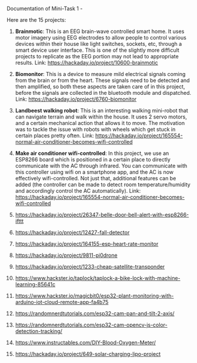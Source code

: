 Documentation of Mini-Task 1 -

Here are the 15 projects:

1. **Brainmotic**: 
This is an EEG brain-wave controlled smart home. It uses motor imagery using EEG electrodes to allow people to control various devices within their house like light switches, sockets, etc, through a smart device user interface. This is one of the slightly more difficult projects to replicate as the EEG portion may not lead to appropriate results. Link: https://hackaday.io/project/10600-brainmotic

2. **Biomonitor**: 
This is a device to measure mild electrical signals coming from the brain or from the heart. These signals need to be detected and then amplified, so both these aspects are taken care of in this project, before the signals are collected in the bluetooth module and dispatched. Link: https://hackaday.io/project/6760-biomonitor

3. **Landbeest walking robot**: This is an interesting walking mini-robot that can navigate terrain and walk within the house. It uses 2 servo motors, and a certain mechanical action that allows it to move. The motivation was to tackle the issue with robots with wheels which get stuck in certain places pretty often. Link: https://hackaday.io/project/165554-normal-air-conditioner-becomes-wifi-controlled

4. **Make air conditioner wifi-controlled**: 
In this project, we use an ESP8266 board which is positioned in a certain place to directly communicate with the AC through infrared. You can communicate with this controller using wifi on a smartphone app, and the AC is now effectively wifi-controlled. Not just that, additional features can be added (the controller can be made to detect room temperature/humidity and accordingly control the AC automatically). Link: https://hackaday.io/project/165554-normal-air-conditioner-becomes-wifi-controlled

5. https://hackaday.io/project/26347-belle-door-bell-alert-with-esp8266-ifttt

6. https://hackaday.io/project/12427-fall-detector

7. https://hackaday.io/project/164155-esp-heart-rate-monitor

10. https://hackaday.io/project/9811-pi0drone

11. https://hackaday.io/project/1233-cheap-satellite-transponder

12. https://www.hackster.io/taplock/taplock-a-bike-lock-with-machine-learning-85641c

13. https://www.hackster.io/magicbit0/esp32-plant-monitoring-with-arduino-iot-cloud-remote-app-fa4b75

14. https://randomnerdtutorials.com/esp32-cam-pan-and-tilt-2-axis/

15. https://randomnerdtutorials.com/esp32-cam-opencv-js-color-detection-tracking/

16. https://www.instructables.com/DIY-Blood-Oxygen-Meter/

17. https://hackaday.io/project/649-solar-charging-lipo-project
